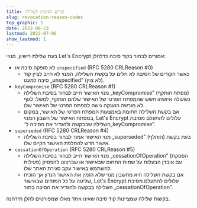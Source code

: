 ```yaml
---
title: קודים לסיבות לשלילה
slug: revocation-reason-codes
top_graphic: 1
date: 2022-06-23
lastmod: 2022-07-06
show_lastmod: 1
---
```


בעת שלילת רישיון, מנויי Let's Encrypt אמורים לבחור בקוד סיבה כדלהלן:

* לא סופקה סיבה או `unspecified` (RFC 5280 CRLReason #0)
  - כאשר הקודים של הסיבה לא חלים על בקשת השלילה, המנוי לא חייב לציין קוד סיבה למעט „unspecified” (לא צוין).
* `keyCompromise` (RFC 5280 CRLReason #1)
  - מנוי האישור חייב לבחור בסיבת השלילה „keyCompromise” (מפתח הותקף) כשעולה איזשהו חשש שהמפתח הפרטי של האישור שלהם הותקף, למשל: לגוף לא מורשה הוענקה גישה למפתח הפרטי של האישור שלו.
  - אם בקשת השלילה חתומה באמצעות המפתח הפרטי של האישור, במקום במפתח האישור של חשבון המנוי, Let's Encrypt עלולים להתעלם מסיבת השלילה שבבקשה ולהגדיר את הסיבה ל־„keyCompromise”.
* `superseded` (RFC 5280 CRLReason #4)
  - מנוי האישור אמור לבחור בסיבת השלילה „superseded” (הוחלף) בעת בקשת אישור חדש להחלפת האישור הקיים שלו.
* `cessationOfOperation` (RFC 5280 CRLReason #5)
  - מנוי האישור חייב לבחור בסיבת השלילה „cessationOfOperation” (הפסקת פעילות) עם אובדן הבעלות על שמות התחום שבאישור או שברצונו להפסיק להשתמש באישור עקב סגירת האתר שלו.
  - אם בקשת השלילה היא מחשבון מנוי שלא הזמין את האישור הנדון אך הוכיח שליטה על כל המזהים שבאישור, Let's Encrypt עלולים להתעלם מסיבת השלילה בבקשה ולהגדיר את הסיבה בתור „cessationOfOperation”.

בקשות שלילה שמציינות קוד סיבה שאינו אחד מאלו שמפורטים להלן תידחנה.
